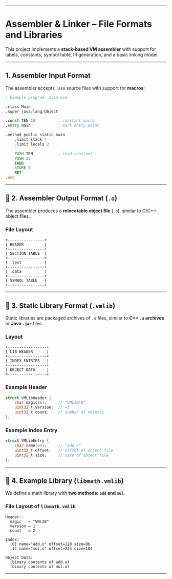 

---

#  Assembler & Linker – File Formats and Libraries

This project implements a **stack-based VM assembler** with support for labels, constants, symbol table, IR generation, and a basic linking model.  

---

##  1. Assembler Input Format

The assembler accepts `.asm` source files with support for **macros**:

```asm
; Example program: main.asm

.class Main
.super java/lang/Object

.const TEN 10          ; constant macro
.entry main            ; mark entry point

.method public static main
    .limit stack 4
    .limit locals 2

    PUSH TEN           ; load constant
    PUSH 20
    IADD
    STORE 0
    RET
.end
````

---

## 🔹 2. Assembler Output Format (`.o`)

The assembler produces a **relocatable object file** (`.o`), similar to C/C++ object files.

### File Layout

```text
+----------------+
| HEADER         |
+----------------+
| SECTION TABLE  |
+----------------+
| .text          |
+----------------+
| .data          |
+----------------+
| SYMBOL TABLE   |
+----------------+
```

---

## 🔹 3. Static Library Format (`.vmlib`)

Static libraries are packaged archives of `.o` files, similar to **C++ `.a` archives** or **Java `.jar`** files.

### Layout

```text
+-----------------+
| LIB HEADER      |
+-----------------+
| INDEX ENTRIES   |
+-----------------+
| OBJECT DATA     |
+-----------------+
```

### Example Header

```c
struct VMLibHeader {
    char magic[6];     // "VMLIB\0"
    uint32_t version;  // =1
    uint32_t count;    // number of objects
};
```

### Example Index Entry

```c
struct VMLibEntry {
    char name[64];     // "add.o"
    uint32_t offset;   // offset of object file
    uint32_t size;     // size of object file
};
```

---

## 🔹 4. Example Library (`libmath.vmlib`)

We define a math library with **two methods: `add` and `mul`**.

### File Layout of `libmath.vmlib`

```text
Header:
  magic   = "VMLIB"
  version = 1
  count   = 2

Index:
  [0] name="add.o" offset=128 size=96
  [1] name="mul.o" offset=224 size=104

Object Data:
  (binary contents of add.o)
  (binary contents of mul.o)
```

---



